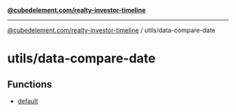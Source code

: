 [**@cubedelement.com/realty-investor-timeline**](../../index.md)

---

[@cubedelement.com/realty-investor-timeline](../../modules.md) / utils/data-compare-date

# utils/data-compare-date

## Functions

- [default](functions/default.md)
